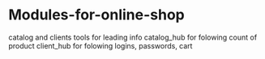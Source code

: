 # Modules-for-online-shop
catalog and clients tools for leading info
catalog_hub for folowing count of product
client_hub for folowing logins, passwords, cart 
